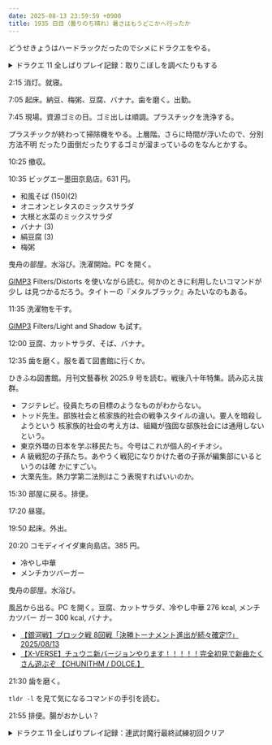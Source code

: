```yaml
---
date: 2025-08-13 23:59:59 +0900
title: 1935 日目（曇りのち晴れ）暑さはもうどこかへ行ったか
---
```


どうせきょうはハードラックだったのでシメにドラクエをやる。

<details><summary>ドラクエ 11 全しばりプレイ記録：取りこぼしを調べたりもする</summary>
<p>ユグノアの入江の島。勘違いしていて、ある鎧を装備していないと空を飛べないと思い込んでいた。
実際に訪れてみると、キラキラするガーディアンがいる。というわけで宝を回収。カミュのきせかえが一品ある。</p>

<p>無明の魔神戦。とりあえず生き残れたが 62 手は遅過ぎる。もう一回。47 手で勝利。危ない。
ザコが三体出てしまったマダンテだ。ボスの HP を削るための手段ではなかったのだ。
ネルセンの最終報酬は「幸せになりたい」だが、まだ開けない。</p>

<p>やはりネルセンのレシピ下巻がない。試しにネルセンの試練のいちばん弱いのをクリアして報酬を全部開けてみたら、レシピをよこした。
しかし、幸せになっていない状態でエンディングを見たいような。セーブを戻す。</p>
</details>

2:15 消灯。就寝。

7:05 起床。納豆、梅粥、豆腐、バナナ。歯を磨く。出勤。

7:45 現場。資源ゴミの日。ゴミ出しは順調。プラスチックを洗浄する。

プラスチックが終わって掃除機をやる。上層階。さらに時間が浮いたので、分別方法不明
だったり面倒だったりするゴミが溜まっているのをなんとかする。

10:25 撤収。

10:35 ビッグエー墨田京島店。631 円。

* 和風そば (150)(2)
* オニオンとレタスのミックスサラダ
* 大根と水菜のミックスサラダ
* バナナ (3)
* 絹豆腐 (3)
* 梅粥

曳舟の部屋。水浴び。洗濯開始。PC を開く。

[GIMP3] Filters/Distorts を使いながら読む。何かのときに利用したいコマンドが少し
は見つかるだろう。タイトーの『メタルブラック』みたいなのもある。

11:35 洗濯物を干す。

[GIMP3] Filters/Light and Shadow も試す。

12:00 豆腐、カットサラダ、そば、バナナ。

12:35 歯を磨く。服を着て図書館に行くか。

ひきふね図書館。月刊文藝春秋 2025.9 号を読む。戦後八十年特集。読み応え抜群。

* フジテレビ。役員たちの目標のようなものがわからない。
* トッド先生。部族社会と核家族的社会の戦争スタイルの違い。要人を暗殺しようという
  核家族的社会の考え方は、組織が強固な部族社会には通用しないという。
* 東京外環の日本を学ぶ移民たち。今号はこれが個人的イチオシ。
* A 級戦犯の子孫たち。あやうく戦犯になりかけた者の子孫が編集部にいるというのは確
  かにすごい。
* 大栗先生。熱力学第二法則はこう表現すればいいのか。

15:30 部屋に戻る。排便。

17:20 昼寝。

19:50 起床。外出。

20:20 コモディイイダ東向島店。385 円。

* 冷やし中華
* メンチカツバーガー

曳舟の部屋。水浴び。

風呂から出る。PC を開く。豆腐、カットサラダ、冷やし中華 276 kcal, メンチカツバー
ガー 300 kcal, バナナ。

* [【銀河戦】ブロック戦 8回戦「決勝トーナメント進出が続々確定!?」2025/08/13
  ](https://www.youtube.com/watch?v=BhbU78sov_U)
* [【X-VERSE】チュウニ新バージョンやります！！！！！完全初見で新曲たくさん遊ぶぞ
  【CHUNITHM / DOLCE.】](https://www.youtube.com/watch?v=HcvbRAeEYxo)

21:30 歯を磨く。

`tldr -l` を見て気になるコマンドの手引を読む。

21:55 排便。腸がおかしい？

<details><summary>ドラクエ 11 全しばりプレイ記録：連武討魔行最終試練初回クリア</summary>
<p>連武討魔行最終試練。前回プレイのパターンがしばりのせいであてにならぬと判断。初見プレイのつもりでパターンを練り直す。
シルビア＆カミュ、グレイグ＆主人公、マルティナ＆セーニャ、ロウ＆ベロニカで 43 手かかる。
レアモンスターチームに時間がかかるのをなんとかしないといけない。他はいいような気がする。</p>

<p>とりあえずレシピをもらったので作れる武器を作る。裏試練はさらに邪神の後だ。</p>

<p>ふしぎなひだね三個をランプ型の魔物から盗む。
やみのなみだ一個とヒヒイロカネ二個を魔竜のたましいを盗んでから魔女とトレード。</p>
</details>

[GIMP3]: <https://docs.gimp.org/3.0/en/>
